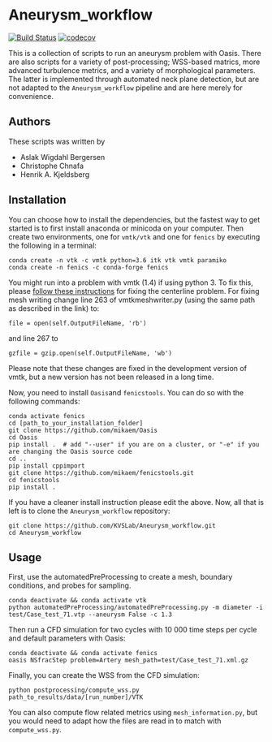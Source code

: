 # Aneurysm_workflow
[![Build Status](https://travis-ci.com/KVSlab/Aneurysm_workflow.svg?token=qbve9tcy6am6sUJksBcu&branch=master)](https://travis-ci.com/KVSlab/Aneurysm_workflow)
[![codecov](https://codecov.io/gh/KVSlab/Aneurysm_workflow/branch/master/graph/badge.svg?token=M2NMX6HOSZ)](https://codecov.io/gh/KVSlab/Aneurysm_workflow)

This is a collection of scripts to run an aneurysm problem with Oasis. There are also scripts for a variety of post-processing; WSS-based matrics, more advanced turbulence metrics, and a variety of morphological parameters. The latter is implemented through automated neck plane detection, but are not adapted to the `Aneurysm_workflow` pipeline and are here merely for convenience.

## Authors
These scripts was written by
- Aslak Wigdahl Bergersen
- Christophe Chnafa
- Henrik A. Kjeldsberg

## Installation
You can choose how to install the dependencies, but the fastest way to get started is to first install anaconda or minicoda on your computer. Then create two environments, one for `vmtk/vtk` and one for `fenics` by executing the following in a terminal:
```
conda create -n vtk -c vmtk python=3.6 itk vtk vmtk paramiko
conda create -n fenics -c conda-forge fenics
```

You might run into a problem with vmtk (1.4) if using python 3. To fix this, please [follow these instructions](https://morphman.readthedocs.io/en/latest/installation.html#basic-installation) for fixing the centerline problem. For fixing mesh writing change line 263 of vmtkmeshwriter.py (using the same path as described in the link) to:
```
file = open(self.OutputFileName, 'rb')
````
and line 267 to
```
gzfile = gzip.open(self.OutputFileName, 'wb')
```
Please note that these changes are fixed in the development version of vmtk, but a new version has not been released in a long time.

Now, you need to install `Oasis`and `fenicstools`. You can do so with the following commands:
```
conda activate fenics
cd [path_to_your_installation_folder]
git clone https://github.com/mikaem/Oasis
cd Oasis
pip install .  # add "--user" if you are on a cluster, or "-e" if you are changing the Oasis source code
cd ..
pip install cppimport
git clone https://github.com/mikaem/fenicstools.git
cd fenicstools
pip install . 
```

If you have a cleaner install instruction please edit the above. Now, all that is left is to clone the `Aneurysm_workflow` repository:
```
git clone https://github.com/KVSLab/Aneurysm_workflow.git
cd Aneurysm_workflow
```

## Usage
First, use the automatedPreProcessing to create a mesh, boundary conditions, and probes for sampling. 

```
conda deactivate && conda activate vtk
python automatedPreProcessing/automatedPreProcessing.py -m diameter -i test/Case_test_71.vtp --aneurysm False -c 1.3
```

Then run a CFD simulation for two cycles with 10 000 time steps per cycle and default parameters with Oasis:
```
conda deactivate && conda activate fenics
oasis NSfracStep problem=Artery mesh_path=test/Case_test_71.xml.gz
```

Finally, you can create the WSS from the CFD simulation:
```
python postprocessing/compute_wss.py path_to_results/data/[run_number]/VTK
```

You can also compute flow related metrics using `mesh_information.py`, but you would need to adapt how the files are read in to match with `compute_wss.py`.

